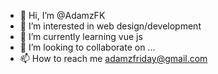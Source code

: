 - 👋 Hi, I’m @AdamzFK
- 👀 I’m interested in web design/development
- 🌱 I’m currently learning vue js
- 💞️ I’m looking to collaborate on ...
- 📫 How to reach me adamzfriday@gmail.com

<!---
AdamzFK/AdamzFK is a ✨ special ✨ repository because its `README.md` (this file) appears on your GitHub profile.
You can click the Preview link to take a look at your changes.
--->
